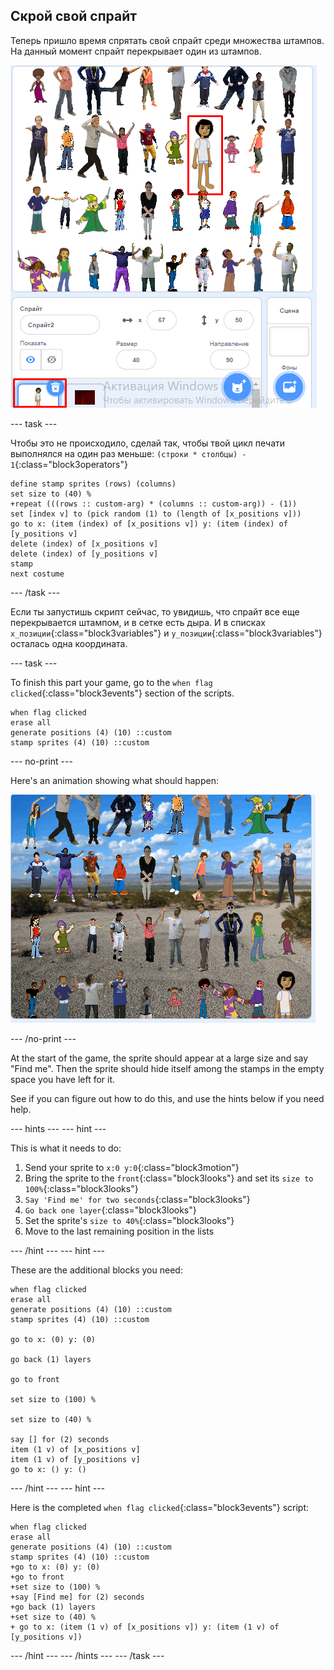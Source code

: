## Скрой свой спрайт

Теперь пришло время спрятать свой спрайт среди множества штампов. На данный момент спрайт перекрывает один из штампов.

![перекрытие](images/overplap-annotated.png)

\--- task \---

Чтобы это не происходило, сделай так, чтобы твой цикл печати выполнялся на один раз меньше: `(строки * столбцы) - 1`{:class="block3operators"}

```blocks3
define stamp sprites (rows) (columns)
set size to (40) %
+repeat (((rows :: custom-arg) * (columns :: custom-arg)) - (1))
set [index v] to (pick random (1) to (length of [x_positions v]))
go to x: (item (index) of [x_positions v]) y: (item (index) of [y_positions v]
delete (index) of [x_positions v]
delete (index) of [y_positions v]
stamp
next costume
```

\--- /task \---

Если ты запустишь скрипт сейчас, то увидишь, что спрайт все еще перекрывается штампом, и в сетке есть дыра. И в списках `x_позиции`{:class="block3variables"} и `y_позиции`{:class="block3variables"} осталась одна координата.

\--- task \---

To finish this part your game, go to the `when flag clicked`{:class="block3events"} section of the scripts.

```blocks3
when flag clicked
erase all
generate positions (4) (10) ::custom
stamp sprites (4) (10) ::custom
```

\--- no-print \---

Here's an animation showing what should happen:

![animation](images/demo_1.gif)

\--- /no-print \---

At the start of the game, the sprite should appear at a large size and say "Find me". Then the sprite should hide itself among the stamps in the empty space you have left for it.

See if you can figure out how to do this, and use the hints below if you need help.

\--- hints \--- \--- hint \---

This is what it needs to do:

1. Send your sprite to `x:0 y:0`{:class="block3motion"}
2. Bring the sprite to the `front`{:class="block3looks"} and set its `size to 100%`{:class="block3looks"}
3. `Say 'Find me' for two seconds`{:class="block3looks"}
4. `Go back one layer`{:class="block3looks"}
5. Set the sprite's `size to 40%`{:class="block3looks"}
6. Move to the last remaining position in the lists

\--- /hint \--- \--- hint \---

These are the additional blocks you need:

```blocks3
when flag clicked
erase all
generate positions (4) (10) ::custom
stamp sprites (4) (10) ::custom

go to x: (0) y: (0)

go back (1) layers

go to front

set size to (100) %

set size to (40) %

say [] for (2) seconds
item (1 v) of [x_positions v]
item (1 v) of [y_positions v]
go to x: () y: ()
```

\--- /hint \--- \--- hint \---

Here is the completed `when flag clicked`{:class="block3events"} script:

```blocks3
when flag clicked
erase all
generate positions (4) (10) ::custom
stamp sprites (4) (10) ::custom
+go to x: (0) y: (0)
+go to front
+set size to (100) %
+say [Find me] for (2) seconds
+go back (1) layers
+set size to (40) %
+ go to x: (item (1 v) of [x_positions v]) y: (item (1 v) of [y_positions v])
```

\--- /hint \--- \--- /hints \--- \--- /task \---